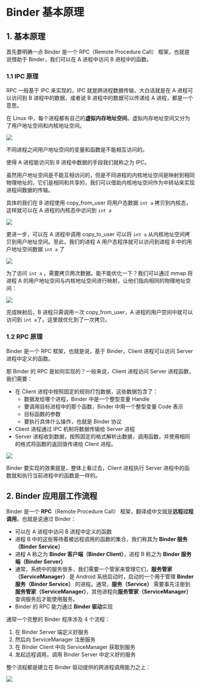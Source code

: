   # Binder 基本原理

## 1. 基本原理  

首先要明确一点 Binder 是一个 RPC（Remote Procedure Call） 框架，也就是说借助于 Binder，我们可以在 A 进程中访问 B 进程中的函数。

### 1.1 IPC 原理

RPC 一般基于 IPC 来实现的，IPC 就是跨进程数据传输，大白话就是在 A 进程可以访问到 B 进程中的数据，或者说 B 进程中的数据可以传递给 A 进程，都是一个意思。

在 Linux 中，每个进程都有自己的**虚拟内存地址空间**。虚拟内存地址空间又分为了用户地址空间和内核地址空间。

![](https://gitee.com/stingerzou/pic-bed/raw/master/img/20221117212450.png)

不同进程之间用户地址空间的变量和函数是不能相互访问的。

使得 A 进程能访问到 B 进程中数据的手段我们就称之为 IPC。

虽然用户地址空间是不能互相访问的，但是不同进程的内核地址空间是映射到相同物理地址的，它们是相同和共享的，我们可以借助内核地址空间作为中转站来实现进程间数据的传输。

具体的我们在 B 进程使用 copy_from_user 将用户态数据 `int a` 拷贝到内核态，这样就可以在 A 进程的内核态中访问到 `int a`


![](https://gitee.com/stingerzou/pic-bed/raw/master/img/20221117214847.png)

更进一步，可以在 A 进程中调用 copy_to_user 可以将 `int a` 从内核地址空间拷贝到用户地址空间。至此，我们的进程 A 用户态程序就可以访问到进程 B 中的用户地址空间数据 `int a` 了

![](https://gitee.com/stingerzou/pic-bed/raw/master/img/20221117215145.png)

为了访问 `int a` ，需要拷贝两次数据。能不能优化一下？我们可以通过 mmap 将进程 A 的用户地址空间与内核地址空间进行映射，让他们指向相同的物理地址空间：

![](https://gitee.com/stingerzou/pic-bed/raw/master/img/20221117220739.png)

完成映射后，B 进程只需调用一次 copy_from_user，A 进程的用户空间中就可以访问到 `int a`了。这里就优化到了一次拷贝。

### 1.2 RPC 原理

Binder 是一个 RPC 框架，也就是说，基于 Binder，Client 进程可以访问 Server 进程中定义的函数。

那 Binder 的 RPC 是如何实现的？一般来说，Client 进程访问 Server 进程函数，我们需要：

* 在 Client 进程中按照固定的规则打包数据，这些数据包含了：
  * 数据发给哪个进程，Binder 中是一个整型变量 Handle
  * 要调用目标进程中的那个函数，Binder 中用一个整型变量 Code 表示
  * 目标函数的参数
  * 要执行具体什么操作，也就是 Binder 协议
* Client 进程通过 IPC 机制将数据传输给 Server 进程 
* Server 进程收到数据，按照固定的格式解析出数据，调用函数，并使用相同的格式将函数的返回值传递给 Client 进程。

![](https://gitee.com/androidframeworkahao/pic-bed/raw/master/img/20230628110756.png)

Binder 要实现的效果就是，整体上看过去，Client 进程执行 Server 进程中的函数就和执行当前进程中的函数是一样的。


## 2. Binder 应用层工作流程

Binder 是一个 **RPC**（Remote Procedure Call） 框架，翻译成中文就是**远程过程调用**。也就是说通过 Binder：

* 可以在 A 进程中访问 B 进程中定义的函数
* 进程 B 中的这些等待着被远程调用的函数的集合，我们称其为 **Binder 服务（Binder Service）**
* 进程 A 称之为 **Binder 客户端（Binder Client）**，进程 B 称之为 **Binder 服务端（Binder Server）**
* 通常，系统中的服务很多，我们需要一个管家来管理它们，**服务管家（ServiceManager）** 是 Android 系统启动时，启动的一个用于管理 **Binder 服务（Binder Service）** 的进程。通常，**服务（Service）** 需要事先注册到**服务管家（ServiceManager）**，其他进程向**服务管家（ServiceManager）** 查询服务后才能使用服务。
* Binder 的 RPC 能力通过 **Binder 驱动**实现


通常一个完整的 Binder 程序涉及 4 个流程：
1. 在 Binder Server 端定义好服务
2. 然后向 ServiceManager 注册服务
3. 在 Binder Client 中向 ServiceManager 获取到服务
4. 发起远程调用，调用 Binder Server 中定义好的服务

整个流程都是建立在 Binder 驱动提供的跨进程调用能力之上：

![](https://gitee.com/stingerzou/pic-bed/raw/master/img/20230201090305.png)


  

